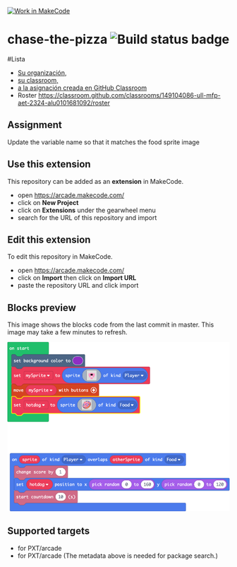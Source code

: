 [![Work in MakeCode](https://classroom.github.com/assets/work-in-make-code-46eb539bcdc54ff4682c9f84a178d570a59fd821693cb33b02a3e5220eed4e48.svg)](https://classroom.github.com/online_ide?assignment_repo_id=12777666&assignment_repo_type=AssignmentRepo)
# chase-the-pizza ![Build status badge](https://github.com/arelia/chase-the-pizza/workflows/MakeCode/badge.svg)


#Lista

  - [ Su organización,](https://github.com/mibeldaribera/mibeldaribera)
  - [ su classroom,](https://classroom.github.com/classrooms/149104086-ull-mfp-aet-2324-alu0101681092/roster)
-  [  a la asignación creada en GitHub Classroom](https://classroom.github.com/classrooms/149104086-ull-mfp-aet-2324-alu0101681092/assignments/make-code)
 - Roster  https://classroom.github.com/classrooms/149104086-ull-mfp-aet-2324-alu0101681092/roster
  

## Assignment
Update the variable name so that it matches the food sprite image

## Use this extension

This repository can be added as an **extension** in MakeCode.

* open https://arcade.makecode.com/
* click on **New Project**
* click on **Extensions** under the gearwheel menu
* search for the URL of this repository and import

## Edit this extension

To edit this repository in MakeCode.

* open https://arcade.makecode.com/
* click on **Import** then click on **Import URL**
* paste the repository URL and click import

## Blocks preview

This image shows the blocks code from the last commit in master.
This image may take a few minutes to refresh.

![A rendered view of the blocks](https://raw.githubusercontent.com/ULL-MFP-AET/makecode-template/master/.makecode/blocks.png)

## Supported targets

* for PXT/arcade
* for PXT/arcade
(The metadata above is needed for package search.)

